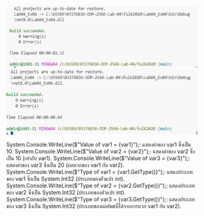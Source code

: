 ![alt text](image-7.png)
![alt text](image-8.png)

System.Console.WriteLine($"Value of var1 = {var1}");: แสดงค่าของ var1 ซึ่งเป็น 10.
System.Console.WriteLine($"Value of var2 = {var2}");: แสดงค่าของ var2 ซึ่งเป็น 10 (เท่ากับ var1).
System.Console.WriteLine($"Value of var3 = {var3}");: แสดงค่าของ var3 ซึ่งเป็น 20 (ผลบวกของ var1 กับ var2).
System.Console.WriteLine($"Type of var1 = {var1.GetType()}");: แสดงประเภทของ var1 ซึ่งเป็น System.Int32 (ประเภทของตัวแปร int).
System.Console.WriteLine($"Type of var2 = {var2.GetType()}");: แสดงประเภทของ var2 ซึ่งเป็น System.Int32 (ประเภทของตัวแปร int).
System.Console.WriteLine($"Type of var3 = {var3.GetType()}");: แสดงประเภทของ var3 ซึ่งเป็น System.Int32 (ประเภทของผลลัพธ์ที่ได้จากการบวก var1 กับ var2).